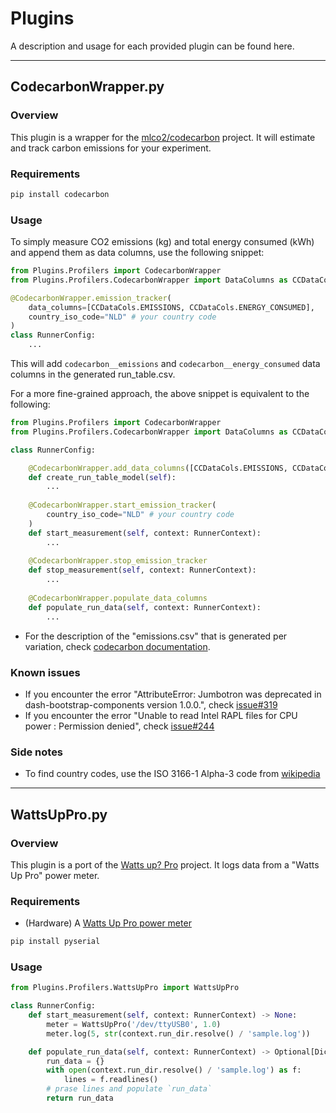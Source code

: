 
# Plugins

A description and usage for each provided plugin can be found here.

---

## CodecarbonWrapper.py

### Overview

This plugin is a wrapper for the [mlco2/codecarbon](https://github.com/mlco2/codecarbon) project. It will estimate and track carbon emissions for your experiment.

### Requirements

```bash
pip install codecarbon
```

### Usage

To simply measure CO2 emissions (kg) and total energy consumed (kWh) and append them as data columns, use the following snippet:

```python
from Plugins.Profilers import CodecarbonWrapper
from Plugins.Profilers.CodecarbonWrapper import DataColumns as CCDataCols

@CodecarbonWrapper.emission_tracker(
    data_columns=[CCDataCols.EMISSIONS, CCDataCols.ENERGY_CONSUMED],
    country_iso_code="NLD" # your country code
)
class RunnerConfig:
    ...
```

This will add `codecarbon__emissions` and `codecarbon__energy_consumed` data columns in the generated run_table.csv.

For a more fine-grained approach, the above snippet is equivalent to the following:

```python
from Plugins.Profilers import CodecarbonWrapper
from Plugins.Profilers.CodecarbonWrapper import DataColumns as CCDataCols

class RunnerConfig:

    @CodecarbonWrapper.add_data_columns([CCDataCols.EMISSIONS, CCDataCols.ENERGY_CONSUMED])
    def create_run_table_model(self):
        ...
    
    @CodecarbonWrapper.start_emission_tracker(
        country_iso_code="NLD" # your country code
    )
    def start_measurement(self, context: RunnerContext):
        ...
    
    @CodecarbonWrapper.stop_emission_tracker
    def stop_measurement(self, context: RunnerContext):
        ...
    
    @CodecarbonWrapper.populate_data_columns
    def populate_run_data(self, context: RunnerContext):
        ...
```

* For the description of the "emissions.csv" that is generated per variation, check [codecarbon documentation](https://mlco2.github.io/codecarbon/output.html#output).

### Known issues

* If you encounter the error "AttributeError: Jumbotron was deprecated in dash-bootstrap-components version 1.0.0.", check [issue#319](https://github.com/mlco2/codecarbon/issues/319)
* If you encounter the error "Unable to read Intel RAPL files for CPU power : Permission denied", check [issue#244](https://github.com/mlco2/codecarbon/issues/244)

### Side notes

* To find country codes, use the ISO 3166-1 Alpha-3 code from [wikipedia](https://en.wikipedia.org/wiki/List_of_ISO_3166_country_codes)

---

## WattsUpPro.py

### Overview

This plugin is a port of the [Watts up? Pro](https://github.com/isaaclino/wattsup) project. It logs data from a "Watts Up Pro" power meter.

### Requirements

* (Hardware) A [Watts Up Pro power meter](https://www.vernier.com/files/manuals/wu-pro.pdf)

```bash
pip install pyserial
```

### Usage

```python
from Plugins.Profilers.WattsUpPro import WattsUpPro

class RunnerConfig:
    def start_measurement(self, context: RunnerContext) -> None:
        meter = WattsUpPro('/dev/ttyUSB0', 1.0)
        meter.log(5, str(context.run_dir.resolve() / 'sample.log'))

    def populate_run_data(self, context: RunnerContext) -> Optional[Dict[str, Any]]:
        run_data = {}
        with open(context.run_dir.resolve() / 'sample.log') as f:
            lines = f.readlines()
        # prase lines and populate `run_data`
        return run_data
```
